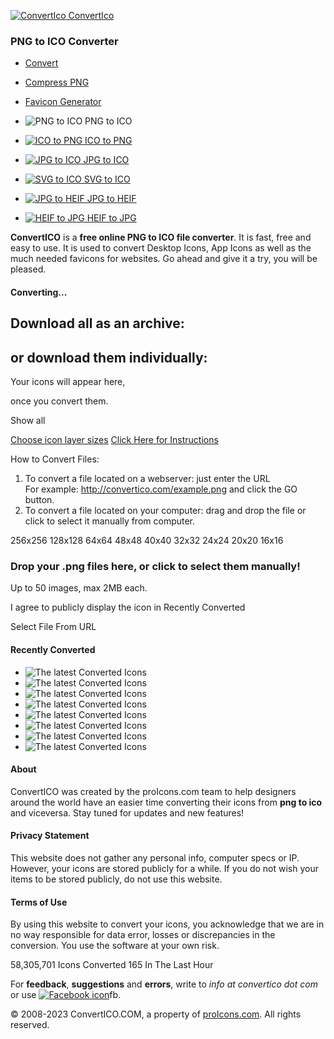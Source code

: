  [![](/thumb/85x85/imgs/CI_logo.png "ConvertIco") ConvertIco](https://www.convertico.com/ "ConvertIco.com")

### PNG to ICO Converter

* [Convert](#)
* [Compress PNG](https://www.convertico.com/compress-png)
* [Favicon Generator](https://www.convertico.com/favicon)

*  ![](/imgs/CompPDF.jpg "PNG to ICO") PNG to ICO
*  [![](/imgs/JPGtoPDF.jpg "ICO to PNG") ICO to PNG](https://www.convertico.com/ico-to-png/)
*  [![](/imgs/PDFtoJPG.jpg "JPG to ICO") JPG to ICO](https://www.convertico.com/jpg-to-ico/)
*  [![](/imgs/MergePDF.jpg "SVG to ICO") SVG to ICO](https://www.convertico.com/svg-to-ico/)
*  [![](/imgs/JPGtoHEIF.jpg "JPG to HEIF") JPG to HEIF](https://www.convertico.com/jpg-to-heif/)
*  [![](/imgs/HEIFtoJPG.jpg "HEIF to JPG") HEIF to JPG](https://www.convertico.com/heif-to-jpg/)

**ConvertICO** is a **free online PNG to ICO file converter**. It is fast, free and easy to use. It is used to convert Desktop Icons, App Icons as well as the much needed favicons for websites. Go ahead and give it a try, you will be pleased.

#### Converting...

Download all as an archive:
---------------------------

or download them individually:
------------------------------

Your icons will appear here,

once you convert them.

Show all

 [Choose icon layer sizes](#settings) [Click Here for Instructions](#instructions)

How to Convert Files:

1. To convert a file located on a webserver: just enter the URL  
    For example: http://convertico.com/example.png and click the GO button.
2. To convert a file located on your computer: drag and drop the file or click to select it manually from computer.

256x256 128x128 64x64 48x48 40x40 32x32 24x24 20x20 16x16

### Drop your .png files here, or click to select them manually!

Up to 50 images, max 2MB each.

 I agree to publicly display the icon in Recently Converted

Select File From URL 

#### Recently Converted

* ![The latest Converted Icons](/images/1732324640.5533/_previmg.png)
* ![The latest Converted Icons](/images/1732324636.7199/_previmg.png)
* ![The latest Converted Icons](/images/1732324616.3979/_previmg.png)
* ![The latest Converted Icons](/images/1732324534.1755/_previmg.png)
* ![The latest Converted Icons](/images/1732324475.582/_previmg.png)
* ![The latest Converted Icons](/images/1732324380.4397/_previmg.png)
* ![The latest Converted Icons](/images/1732324379.1614/_previmg.png)
* ![The latest Converted Icons](/images/1732324373.3096/_previmg.png)

#### About

ConvertICO was created by the proIcons.com team to help designers around the world have an easier time converting their icons from **png to ico** and viceversa. Stay tuned for updates and new features!

#### Privacy Statement

This website does not gather any personal info, computer specs or IP. However, your icons are stored publicly for a while. If you do not wish your items to be stored publicly, do not use this website.

#### Terms of Use

By using this website to convert your icons, you acknowledge that we are in no way responsible for data error, losses or discrepancies in the conversion. You use the software at your own risk.

58,305,701 Icons Converted 165 In The Last Hour

For **feedback**, **suggestions** and **errors**, write to _info at convertico dot com_ or use [![Facebook icon](../imgs/fb_ico.png)](https://www.facebook.com/convertico/)fb.  

© 2008-2023 ConvertICO.COM, a property of [proIcons.com](https://www.proicons.com/ "Download Free Icons"). All rights reserved.